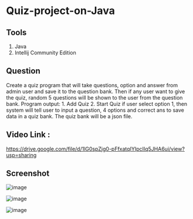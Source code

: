 # Quiz-project-on-Java

## Tools
  1. Java
  2. Intellij Community Edition
 
 ## Question
  Create a quiz program that will take questions, option and answer from admin user and save it to the question bank. Then if any user want to give the quiz, random 5       questions will be shown to the user from the question bank.
    Program output:
    1. Add Quiz
    2. Start Quiz
    if user select option 1, then system will tell user to input a question, 4 options and correct ans to save data in a quiz bank. The quiz bank will be a json file.
  
  
  ## Video Link :
  https://drive.google.com/file/d/1lG0spZjg0-pFfxatqIYIpcIIq5JHA6ui/view?usp=sharing


## Screenshot
![image](https://user-images.githubusercontent.com/61575633/221323680-ffeeafdc-832b-4530-8251-472d3590b602.png)

![image](https://user-images.githubusercontent.com/61575633/221323642-ff336678-371d-4831-8a31-a67ea0735b01.png)

![image](https://user-images.githubusercontent.com/61575633/221323711-93eb4a81-3e03-4ac4-8ddb-d9a0a9989e64.png)
